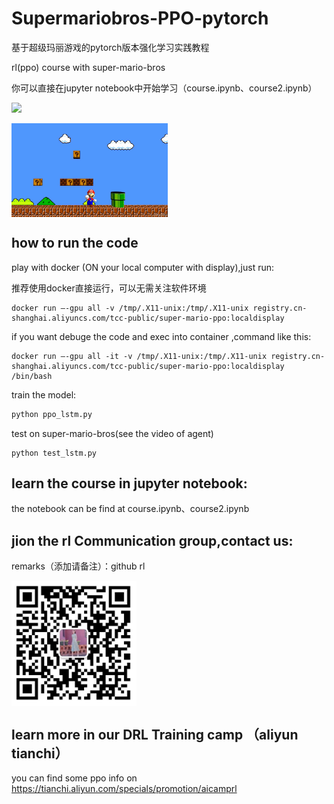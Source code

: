 # Supermariobros-PPO-pytorch
基于超级玛丽游戏的pytorch版本强化学习实践教程

rl(ppo) course with super-mario-bros

你可以直接在jupyter notebook中开始学习（course.ipynb、course2.ipynb）

![](https://intranetproxy.alipay.com/skylark/lark/0/2020/gif/123965/1608559419878-0c6c1448-d778-4d6c-b7d4-a17d69667384.gif#align=left&display=inline&height=236&margin=%5Bobject%20Object%5D&originHeight=236&originWidth=254&size=0&status=done&style=none&width=254)

<img src="/doc/timg.jpeg" width = "250" height = "150" alt="" align=center />

## how to run the code
play with docker (ON your local computer with display),just run:

推荐使用docker直接运行，可以无需关注软件环境

```
docker run —-gpu all -v /tmp/.X11-unix:/tmp/.X11-unix registry.cn-shanghai.aliyuncs.com/tcc-public/super-mario-ppo:localdisplay 
```

if you want debuge the code and exec into container ,command like this:
```
docker run —-gpu all -it -v /tmp/.X11-unix:/tmp/.X11-unix registry.cn-shanghai.aliyuncs.com/tcc-public/super-mario-ppo:localdisplay  /bin/bash
```

train the model:

```Python
python ppo_lstm.py
```

test on super-mario-bros(see the video of agent)

```
python test_lstm.py
```


## learn the course in jupyter notebook:
the notebook can be find at course.ipynb、course2.ipynb

## jion the rl Communication group,contact us:
remarks（添加请备注）：github rl

<img src="/doc/20201201160554.jpg" width = "200" height = "200" alt="" align=center />

## learn more in our DRL Training camp （aliyun tianchi）
you can find some ppo info on https://tianchi.aliyun.com/specials/promotion/aicamprl
